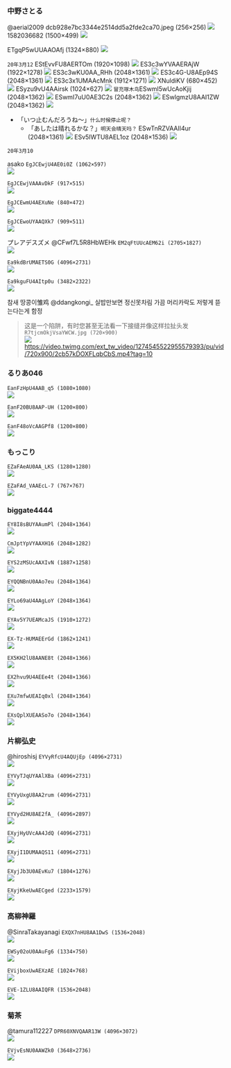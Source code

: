### 中野さとる
@aerial2009
dcb928e7bc3344e2514dd5a2fde2ca70.jpeg (256×256)
![](https://pbs.twimg.com/profile_images/378800000323321830/dcb928e7bc3344e2514dd5a2fde2ca70.jpeg)
1582036682 (1500×499)
![](https://pbs.twimg.com/profile_banners/100244329/1582036682)

ETgqP5wUUAAOAfj (1324×880)
![](https://pbs.twimg.com/media/ETgqP5wUUAAOAfj?format=jpg&name=orig)

`20年3月12`
EStEvvFU8AERTOm (1920×1098)
![](https://pbs.twimg.com/media/EStEvvFU8AERTOm?format=jpg&name=orig)
ES3c3wYVAAERAjW (1922×1278)
![](https://pbs.twimg.com/media/ES3c3wYVAAERAjW?format=jpg&name=orig)
ES3c3wKU0AA_RHh (2048×1361)
![](https://pbs.twimg.com/media/ES3c3wKU0AA_RHh?format=jpg&name=orig)
ES3c4G-U8AEp94S (2048×1361)
![](https://pbs.twimg.com/media/ES3c4G-U8AEp94S?format=jpg&name=orig)
ES3c3x1UMAAcMnk (1912×1271)
![](https://pbs.twimg.com/media/ES3c3x1UMAAcMnk?format=jpg&name=orig)
XNuldiKV (680×452)
![](https://pbs.twimg.com/card_img/1237856241583448065/XNuldiKV?format=jpg&name=small)
ESyzu9vU4AAirsk (1024×627)
![](https://pbs.twimg.com/media/ESyzu9vU4AAirsk?format=jpg&name=orig)
`冒充啄木鸟`ESwmI5wUcAoKjij (2048×1362)
![](https://pbs.twimg.com/media/ESwmI5wUcAoKjij?format=jpg&name=orig)
ESwmI7uU0AE3C2s (2048×1362)
![](https://pbs.twimg.com/media/ESwmI7uU0AE3C2s?format=jpg&name=orig)
ESwlgmzU8AAI1ZW (2048×1362)
![](https://pbs.twimg.com/media/ESwlgmzU8AAI1ZW?format=jpg&name=orig)
- 「いつ止むんだろうね〜」`什么时候停止呢？`
  - 「あしたは晴れるかな？」`明天会晴天吗？`
ESwTnRZVAAIl4ur (2048×1361)
![](https://pbs.twimg.com/media/ESwTnRZVAAIl4ur?format=jpg&name=orig)
ESv5IWTU8AEL1oz (2048×1536)
![](https://pbs.twimg.com/media/ESv5IWTU8AEL1oz?format=jpg&name=orig)

`20年3月10`

asako
`EgJCEwjU4AE0i0Z (1062×597)`<br>
![](https://pbs.twimg.com/media/EgJCEwjU4AE0i0Z?format=jpg&name=orig)

`EgJCEwjVAAAvDkF (917×515)`<br>
![](https://pbs.twimg.com/media/EgJCEwjVAAAvDkF?format=jpg&name=orig)

`EgJCEwmU4AEXuNe (840×472)`<br>
![](https://pbs.twimg.com/media/EgJCEwmU4AEXuNe?format=jpg&name=orig)

`EgJCEwoUYAAQXk7 (909×511)`<br>
![](https://pbs.twimg.com/media/EgJCEwoUYAAQXk7?format=jpg&name=orig)

プレアデスズメ
@CFwf7L5R8HbWEHk
`EM2qFtUUcAEM62i (2705×1827)`<br>
![](https://pbs.twimg.com/media/EM2qFtUUcAEM62i?format=jpg&name=orig)

`Ea9kdBrUMAETS0G (4096×2731)`<br>
![](https://pbs.twimg.com/media/Ea9kdBrUMAETS0G?format=jpg&name=orig)

`Ea9kguFU4AItp0u (3482×2322)`<br>
![](https://pbs.twimg.com/media/Ea9kguFU4AItp0u?format=jpg&name=orig)

참새 땅콩이雏鸡
@ddangkongi_
실밥만보면 정신못차림 가끔 머리카락도 저렇게 뜯는다는게 함정
>这是一个陷阱，有时您甚至无法看一下接缝并像这样拉扯头发
`R7tjcmOkjVsaYWCW.jpg (720×900)`<br>
![](https://pbs.twimg.com/ext_tw_video_thumb/1274545522955579393/pu/img/R7tjcmOkjVsaYWCW.jpg)
https://video.twimg.com/ext_tw_video/1274545522955579393/pu/vid/720x900/2cb57kDOXFLqbCbS.mp4?tag=10

### るりあ046
`EanFzHpU4AAB_q5 (1080×1080)`<br>
![](https://pbs.twimg.com/media/EanFzHpU4AAB_q5?format=jpg&name=orig)

`EanF20BU8AAP-UH (1200×800)`<br>
![](https://pbs.twimg.com/media/EanF20BU8AAP-UH?format=jpg&name=orig)

`EanF48oVcAAGPf8 (1200×800)`<br>
![](https://pbs.twimg.com/media/EanF48oVcAAGPf8?format=jpg&name=orig)

### もっこり

`EZaFAeAU0AA_LKS (1280×1280)`<br>
![](https://pbs.twimg.com/media/EZaFAeAU0AA_LKS?format=jpg&name=orig)

`EZaFAd_VAAEcL-7 (767×767)`<br>
![](https://pbs.twimg.com/media/EZaFAd_VAAEcL-7?format=jpg&name=orig)

### biggate4444

`EY8I8sBUYAAumPl (2048×1364)`<br>
![](https://pbs.twimg.com/media/EY8I8sBUYAAumPl?format=jpg&name=orig)

`CmJptYpVYAAXH16 (2048×1282)`<br>
![](https://pbs.twimg.com/media/CmJptYpVYAAXH16?format=jpg&name=orig)

`EYS2zMSUcAAXIvN (1887×1258)`<br>
![](https://pbs.twimg.com/media/EYS2zMSUcAAXIvN?format=jpg&name=orig)

`EYQQNBnU0AAo7eu (2048×1364)`<br>
![](https://pbs.twimg.com/media/EYQQNBnU0AAo7eu?format=jpg&name=orig)

`EYLo69aU4AAgLoY (2048×1364)`<br>
![](https://pbs.twimg.com/media/EYLo69aU4AAgLoY?format=jpg&name=orig)

`EYAv5Y7UEAMcaJS (1910×1272)`<br>
![](https://pbs.twimg.com/media/EYAv5Y7UEAMcaJS?format=jpg&name=orig)

`EX-Tz-HUMAEErGd (1862×1241)`<br>
![](https://pbs.twimg.com/media/EX-Tz-HUMAEErGd?format=jpg&name=orig)

`EX5KH2lU8AANE8t (2048×1366)`<br>
![](https://pbs.twimg.com/media/EX5KH2lU8AANE8t?format=jpg&name=orig)

`EX2hvu9U4AEEe4t (2048×1366)`<br>
![](https://pbs.twimg.com/media/EX2hvu9U4AEEe4t?format=jpg&name=orig)

`EXu7mfwUEAIq0xl (2048×1364)`<br>
![](https://pbs.twimg.com/media/EXu7mfwUEAIq0xl?format=jpg&name=orig)

`EXsQplXUEAASo7o (2048×1364)`<br>
![](https://pbs.twimg.com/media/EXsQplXUEAASo7o?format=jpg&name=orig)

### 片柳弘史
@hiroshisj
`EYVyRfcU4AQUjEp (4096×2731)`<br>
![](https://pbs.twimg.com/media/EYVyRfcU4AQUjEp?format=jpg&name=orig)

`EYVyTJqUYAAlXBa (4096×2731)`<br>
![](https://pbs.twimg.com/media/EYVyTJqUYAAlXBa?format=jpg&name=orig)

`EYVyUxgU8AA2rum (4096×2731)`<br>
![](https://pbs.twimg.com/media/EYVyUxgU8AA2rum?format=jpg&name=orig)

`EYVyd2HU8AE2fA_ (4096×2897)`<br>
![](https://pbs.twimg.com/media/EYVyd2HU8AE2fA_?format=jpg&name=orig)

`EXyjHyUVcAA4JdQ (4096×2731)`<br>
![](https://pbs.twimg.com/media/EXyjHyUVcAA4JdQ?format=jpg&name=orig)

`EXyjI1DUMAAQS11 (4096×2731)`<br>
![](https://pbs.twimg.com/media/EXyjI1DUMAAQS11?format=jpg&name=orig)

`EXyjJb3U0AEvKu7 (1804×1276)`<br>
![](https://pbs.twimg.com/media/EXyjJb3U0AEvKu7?format=jpg&name=orig)

`EXyjKkeUwAECged (2233×1579)`<br>
![](https://pbs.twimg.com/media/EXyjKkeUwAECged?format=jpg&name=orig)

### 高柳神羅
@SinraTakayanagi
`EXQX7nHU8AA1DwS (1536×2048)`<br>
![](https://pbs.twimg.com/media/EXQX7nHU8AA1DwS?format=jpg&name=orig)

`EWSy02oU0AAuFg6 (1334×750)`<br>
![](https://pbs.twimg.com/media/EWSy02oU0AAuFg6?format=jpg&name=orig)

`EVijboxUwAEXzAE (1024×768)`<br>
![](https://pbs.twimg.com/media/EVijboxUwAEXzAE?format=jpg&name=orig)

`EVE-1ZLU8AAIQFR (1536×2048)`<br>
![](https://pbs.twimg.com/media/EVE-1ZLU8AAIQFR?format=jpg&name=orig)

### 菊茶
@tamura112227
`DPR60XNVQAAR13W (4096×3072)`<br>
![](https://pbs.twimg.com/media/DPR60XNVQAAR13W?format=jpg&name=orig)

`EVjvEsNU0AAWZk0 (3648×2736)`<br>
![](https://pbs.twimg.com/media/EVjvEsNU0AAWZk0?format=jpg&name=orig)
